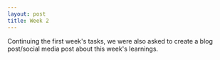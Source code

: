 ```yaml
---
layout: post
title: Week 2
---
```


Continuing the first week's tasks, we were also asked to create a blog post/social media post about this week's learnings.

